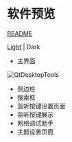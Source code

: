 # 软件预览

[README](README.md)

[Light](preview.md) | Dark

+ 主界面

![QtDesktopTools](https://raw.githubusercontent.com/PhoenixOvO03/blog_image/main/QtDesktopTools_0_5_1_dark.png)

+ 侧边栏
+ 搜索框
+ 监听按键设置页面
+ 监听按键展示
+ 网络调试助手
+ 主题设置页面
